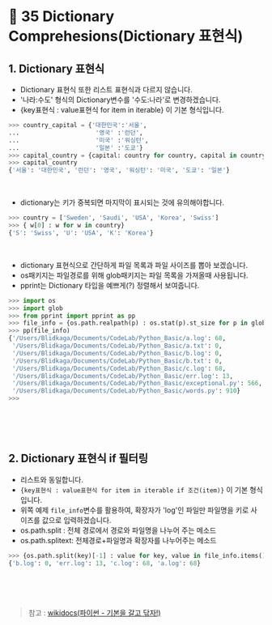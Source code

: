 # 📝 35 Dictionary Comprehesions(Dictionary 표현식)

## 1. Dictionary 표현식
* Dictionary 표현식 또한 리스트 표현식과 다르지 않습니다.
* '나라:수도' 형식의 Dictionary변수를 '수도:나라'로 변경하겠습니다.
* {key표현식 : value표현식 for item in iterable} 이 기본 형식입니다.
```python
>>> country_capital = {'대한민국':'서울',
...                     '영국' :'런던',
...                     '미국' :'워싱턴',
...                     '일본' :'도쿄'}
>>> capital_country = {capital: country for country, capital in country_capital.items()}
>>> capital_country
{'서울': '대한민국', '런던': '영국', '워싱턴': '미국', '도쿄': '일본'}
```
<br/>

* dictionary는 키가 중복되면 마지막이 표시되는 것에 유의해야합니다.
```python
>>> country = ['Sweden', 'Saudi', 'USA', 'Korea', 'Swiss']
>>> { w[0] : w for w in country}
{'S': 'Swiss', 'U': 'USA', 'K': 'Korea'}
```
<br/>

* dictionary 표현식으로 간단하게 파일 목록과 파일 사이즈를 뽑아 보겠습니다.
* os패키지는 파일경로를 위해 glob패키지는 파일 목록을 가져올때 사용됩니다.
* pprint는 Dictionary 타입을 예쁘게(?) 정렬해서 보여줍니다.
```python
>>> import os
>>> import glob
>>> from pprint import pprint as pp
>>> file_info = {os.path.realpath(p) : os.stat(p).st_size for p in glob.glob('*.*')}
>>> pp(file_info)
{'/Users/Blidkaga/Documents/CodeLab/Python_Basic/a.log': 68,
 '/Users/Blidkaga/Documents/CodeLab/Python_Basic/a.txt': 0,
 '/Users/Blidkaga/Documents/CodeLab/Python_Basic/b.log': 0,
 '/Users/Blidkaga/Documents/CodeLab/Python_Basic/b.txt': 0,
 '/Users/Blidkaga/Documents/CodeLab/Python_Basic/c.log': 68,
 '/Users/Blidkaga/Documents/CodeLab/Python_Basic/err.log': 13,
 '/Users/Blidkaga/Documents/CodeLab/Python_Basic/exceptional.py': 566,
 '/Users/Blidkaga/Documents/CodeLab/Python_Basic/words.py': 910}
>>> 
```


<br/><br/><br/>
## 2. Dictionary 표현식 if 필터링
* 리스트와 동일합니다.
* `{key표현식 : value표현식 for item in iterable if 조건(item)}` 이 기본 형식입니다.
* 위쪽 예제 `file_info`변수를 활용하여, 확장자가 'log'인 파일만 파일명을 키로 사이즈를 값으로 입력하겠습니다.
* os.path.split : 전체 경로에서 경로와 파일명을 나누어 주는 메소드
* os.path.splitext: 전체경로+파일명과 확장자를 나누어주는 메소드
```python
>>> {os.path.split(key)[-1] : value for key, value in file_info.items() if os.path.splitext(key)[-1]=='.log'}
{'b.log': 0, 'err.log': 13, 'c.log': 68, 'a.log': 68}
```


<br/><br/><br/>
> 참고 : [wikidocs(파이썬 - 기본을 갈고 닦자!)](https://wikidocs.net/16067)
